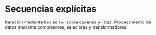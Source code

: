 # Secuencias explícitas

Iteración mediante bucles `for` sobre cadenas y listas. Procesamiento de datos mediante compresores, selectores y transformadores. 
